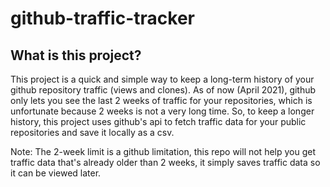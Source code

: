 # github-traffic-tracker
 
 
## What is this project?
This project is a quick and simple way to keep a long-term history of your github repository traffic (views and clones). As of now (April 2021), github only lets you see the last 2 weeks of traffic for your repositories, which is unfortunate because 2 weeks is not a very long time. So, to keep a longer history, this project uses github's api to fetch traffic data for your public repositories and save it locally as a csv.

Note: The 2-week limit is a github limitation, this repo will not help you get traffic data that's already older than 2 weeks, it simply saves traffic data so it can be viewed later.
